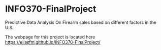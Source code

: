 # INFO370-FinalProject 
Predictive Data Analysis On Firearm sales based on different factors in the U.S.

The webpage for this project is located here https://eliasfm.github.io/INFO370-FinalProject/
